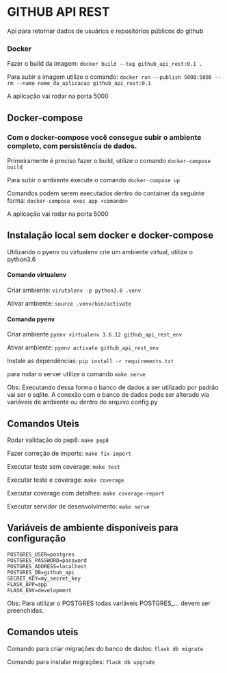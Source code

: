 # GITHUB API REST
Api para retornar dados de usuários e repositórios públicos do github

### Docker
Fazer o build da imagem: `docker build --tag github_api_rest:0.1 .`

Para subir a imagem utilize o comando:
`docker run --publish 5000:5000 --rm --name nome_da_aplicacao github_api_rest:0.1`

A aplicação vai rodar na porta 5000

## Docker-compose
### Com o docker-compose você consegue subir o ambiente completo, com persistência de dados.

Primeiramente é preciso fazer o build, utilize o comando `docker-compose build`

Para subir o ambiente execute o comando `docker-compose up`

Comandos podem serem executados dentro do container da seguinte forma: `docker-compose exec app <comando>`

A aplicação vai rodar na porta 5000

## Instalação local sem docker e docker-compose
Utilizando o pyenv ou virtualenv crie um ambiente virtual, utilize o python3.6

#### Comando virtualenv
Criar ambiente: `virutalenv -p python3.6 .venv`

Ativar ambiente: `source .venv/bin/activate`

#### Comando pyenv
Criar ambiente `pyenv virtualenv 3.6.12 github_api_rest_env`

Ativar ambiente: `pyenv activate github_api_rest_env`

Instale as dependências: `pip install -r requirements.txt`

para rodar o server utilize o comando `make serve`

Obs: Executando dessa forma o banco de dados a ser utilizado por padrão vai ser o sqlite.
A conexão com o banco de dados pode ser alterado via variáveis de ambiente ou dentro do arquivo config.py

## Comandos Uteis

Rodar validação do pep8: `make pep8`

Fazer correção de imports: `make fix-import`

Executar teste sem coverage: `make test`

Executar teste e coverage: `make coverage`

Executar coverage com detalhes: `make coverage-report`

Executar servidor de desenvolvimento: `make serve`


## Variáveis de ambiente disponíveis para configuração
```
POSTGRES_USER=postgres
POSTGRES_PASSWORD=password
POSTGRES_ADDRESS=localhost
POSTGRES_DB=github_api
SECRET_KEY=my_secret_key
FLASK_APP=app
FLASK_ENV=development
```
Obs: Para utilizar o POSTGRES todas variáveis POSTGRES_... devem ser preenchidas.

## Comandos uteis
Comando para criar migrações do banco de dados: `flask db migrate`

Comando para instalar migrações: `flask db upgrade`
